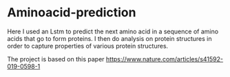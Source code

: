 # Aminoacid-prediction

Here I used an Lstm to predict the next amino acid in a sequence of amino acids that go to form proteins. I then do analysis on protein structures in order to capture properties of various protein structures.

The project is based on this paper https://www.nature.com/articles/s41592-019-0598-1
